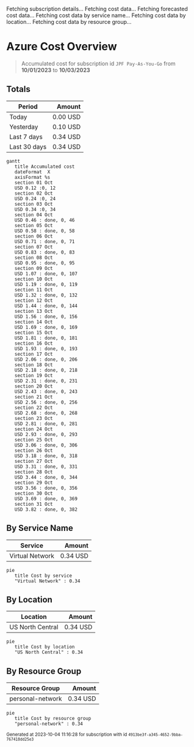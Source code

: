 Fetching subscription details...
Fetching cost data...
Fetching forecasted cost data...
Fetching cost data by service name...
Fetching cost data by location...
Fetching cost data by resource group...
# Azure Cost Overview

> Accumulated cost for subscription id `JPF Pay-As-You-Go` from **10/01/2023** to **10/03/2023**

## Totals

|Period|Amount|
|---|---:|
|Today|0.00 USD|
|Yesterday|0.10 USD|
|Last 7 days|0.34 USD|
|Last 30 days|0.34 USD|

```mermaid
gantt
   title Accumulated cost
   dateFormat  X
   axisFormat %s
   section 01 Oct
   USD 0.12 :0, 12
   section 02 Oct
   USD 0.24 :0, 24
   section 03 Oct
   USD 0.34 :0, 34
   section 04 Oct
   USD 0.46 : done, 0, 46
   section 05 Oct
   USD 0.58 : done, 0, 58
   section 06 Oct
   USD 0.71 : done, 0, 71
   section 07 Oct
   USD 0.83 : done, 0, 83
   section 08 Oct
   USD 0.95 : done, 0, 95
   section 09 Oct
   USD 1.07 : done, 0, 107
   section 10 Oct
   USD 1.19 : done, 0, 119
   section 11 Oct
   USD 1.32 : done, 0, 132
   section 12 Oct
   USD 1.44 : done, 0, 144
   section 13 Oct
   USD 1.56 : done, 0, 156
   section 14 Oct
   USD 1.69 : done, 0, 169
   section 15 Oct
   USD 1.81 : done, 0, 181
   section 16 Oct
   USD 1.93 : done, 0, 193
   section 17 Oct
   USD 2.06 : done, 0, 206
   section 18 Oct
   USD 2.18 : done, 0, 218
   section 19 Oct
   USD 2.31 : done, 0, 231
   section 20 Oct
   USD 2.43 : done, 0, 243
   section 21 Oct
   USD 2.56 : done, 0, 256
   section 22 Oct
   USD 2.68 : done, 0, 268
   section 23 Oct
   USD 2.81 : done, 0, 281
   section 24 Oct
   USD 2.93 : done, 0, 293
   section 25 Oct
   USD 3.06 : done, 0, 306
   section 26 Oct
   USD 3.18 : done, 0, 318
   section 27 Oct
   USD 3.31 : done, 0, 331
   section 28 Oct
   USD 3.44 : done, 0, 344
   section 29 Oct
   USD 3.56 : done, 0, 356
   section 30 Oct
   USD 3.69 : done, 0, 369
   section 31 Oct
   USD 3.82 : done, 0, 382
```

## By Service Name

|Service|Amount|
|---|---:|
|Virtual Network|0.34 USD|

```mermaid
pie
   title Cost by service
   "Virtual Network" : 0.34
```

## By Location

|Location|Amount|
|---|---:|
|US North Central|0.34 USD|

```mermaid
pie
   title Cost by location
   "US North Central" : 0.34
```

## By Resource Group

|Resource Group|Amount|
|---|---:|
|personal-network|0.34 USD|

```mermaid
pie
   title Cost by resource group
   "personal-network" : 0.34
```

<sup>Generated at 2023-10-04 11:16:28 for subscription with id `4913be3f-a345-4652-9bba-767418dd25e3`</sup>
